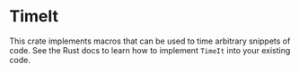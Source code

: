# TimeIt

This crate implements macros that can be used to time arbitrary snippets of code. See the Rust docs to learn how to implement `TimeIt` into your existing code.
